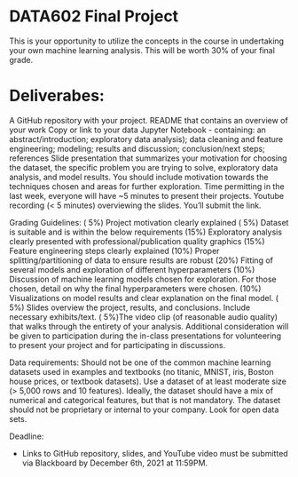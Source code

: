 # DATA602 Final Project
This is your opportunity to utilize the concepts in the course in undertaking your own machine learning analysis. This will be worth 30% of your final grade.

# Deliverabes:
A GitHub repository with your project.
README that contains an overview of your work
Copy or link to your data
Jupyter Notebook - containing:
an abstract/introduction; 
exploratory data analysis);
data cleaning and feature engineering;
modeling;
results and discussion;
conclusion/next steps;
references
Slide presentation that summarizes your motivation for choosing the dataset, the specific problem you are trying to solve, exploratory data analysis, and model results. You should include motivation towards the techniques chosen and areas for further exploration.
Time permitting in the last week, everyone will have ~5 minutes to present their projects.
Youtube recording (< 5 minutes) overviewing the slides. You’ll submit the link.

Grading Guidelines:
( 5%) Project motivation clearly explained
( 5%) Dataset is suitable and is within the below requirements
(15%) Exploratory analysis clearly presented with professional/publication quality graphics
(15%) Feature engineering steps clearly explained
(10%) Proper splitting/partitioning of data to ensure results are robust
(20%) Fitting of several models and exploration of different hyperparameters
(10%) Discussion of machine learning models chosen for exploration. For those chosen, detail on why the final hyperparameters were chosen.
(10%) Visualizations on model results and clear explanation on the final model.
( 5%) Slides overview the project, results, and conclusions. Include necessary exhibits/text.
( 5%)The video clip (of reasonable audio quality) that walks through the entirety of your analysis.
Additional consideration will be given to participation during the in-class presentations for volunteering to present your project and for participating in discussions.

Data requirements:
Should not be one of the common machine learning datasets used in examples and textbooks (no titanic, MNIST, iris, Boston house prices, or textbook datasets).
Use a dataset of at least moderate size (> 5,000 rows and 10 features). Ideally, the dataset should have a mix of numerical and categorical features, but that is not mandatory.
The dataset should not be proprietary or internal to your company. Look for open data sets.

Deadline:
- Links to GitHub repository, slides, and YouTube video must be submitted via Blackboard by December 6th, 2021 at 11:59PM.
